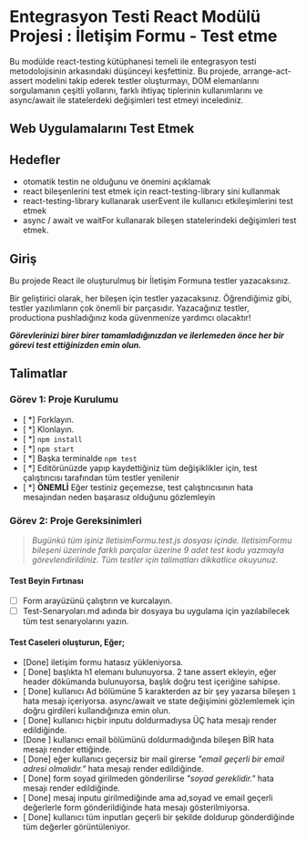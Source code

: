 # Entegrasyon Testi React Modülü Projesi : İletişim Formu - Test etme

Bu modülde react-testing kütüphanesi temeli ile entegrasyon testi metodolojisinin arkasındaki düşünceyi keşfettiniz. Bu projede, arrange-act-assert modelini takip ederek testler oluşturmayı, DOM elemanlarını sorgulamanın çeşitli yollarını, farklı ihtiyaç tiplerinin kullanımlarını ve async/await ile statelerdeki değişimleri test etmeyi incelediniz.

## Web Uygulamalarını Test Etmek

## Hedefler

- otomatik testin ne olduğunu ve önemini açıklamak
- react bileşenlerini test etmek için react-testing-library sini kullanmak
- react-testing-library kullanarak userEvent ile kullanıcı etkileşimlerini test etmek
- async / await ve waitFor kullanarak bileşen statelerindeki değişimleri test etmek.

## Giriş

Bu projede React ile oluşturulmuş bir İletişim Formuna testler yazacaksınız.

Bir geliştirici olarak, her bileşen için testler yazacaksınız. Öğrendiğimiz gibi, testler yazılımların çok önemli bir parçasıdır. 
Yazacağınız testler, productiona pushladığınız koda güvenmenize yardımcı olacaktır!

***Görevlerinizi birer birer tamamladığınızdan ve ilerlemeden önce her bir görevi test ettiğinizden emin olun.***

## Talimatlar

### Görev 1: Proje Kurulumu

- [ *] Forklayın.
- [ *] Klonlayın.
- [ *] `npm install`
- [ *] `npm start`
- [ *] Başka terminalde `npm test`
- [ *] Editörünüzde yapıp kaydettiğiniz tüm değişiklikler için, test çalıştırıcısı tarafından tüm testler yenilenir
- [ *] **ÖNEMLİ** Eğer testiniz geçemezse, test çalıştırıcısının hata mesajından neden başarasız olduğunu gözlemleyin

### Görev 2: Proje Gereksinimleri

> *Bugünkü tüm işiniz IletisimFormu.test.js dosyası içinde. IletisimFormu bileşeni üzerinde farklı parçalar üzerine 9 adet test kodu yazmayla görevlendirildiniz. Tüm testler için talimatları dikkatlice okuyunuz.*

#### Test Beyin Fırtınası

* [ ] Form arayüzünü çalıştırın ve kurcalayın.
* [ ] Test-Senaryoları.md adında bir dosyaya bu uygulama için yazılabilecek tüm test senaryolarını yazın.

#### Test Caseleri oluşturun, Eğer;

* [Done] iletişim formu hatasız yükleniyorsa.
* [ Done] başlıkta h1 elemanı bulunuyorsa. 2 tane assert ekleyin, eğer header dökümanda bulunuyorsa, başlık doğru test içeriğine sahipse.
* [ Done] kullanıcı Ad bölümüne 5 karakterden az bir şey yazarsa bileşen `1` hata mesajı içeriyorsa. async/await ve state değişimini gözlemlemek için doğru girdileri kullandığınıza emin olun.
* [ Done] kullanıcı hiçbir inputu doldurmadıysa ÜÇ hata mesajı render edildiğinde.
* [Done ] kullanıcı email bölümünü doldurmadığında bileşen BİR hata mesajı render ettiğinde.
* [ Done] eğer kullanıcı geçersiz bir mail girerse *"email geçerli bir email adresi olmalıdır."* hata mesajı render edildiğinde.
* [ Done] form soyad girilmeden gönderilirse *"soyad gereklidir."* hata mesajı render edildiğinde.
* [ Done] mesaj inputu girilmediğinde ama ad,soyad ve email geçerli değerlerle form gönderildiğinde hata mesajı gösterilmiyorsa.
* [ Done] kullanıcı tüm inputları geçerli bir şekilde doldurup gönderdiğinde tüm değerler görüntüleniyor.
